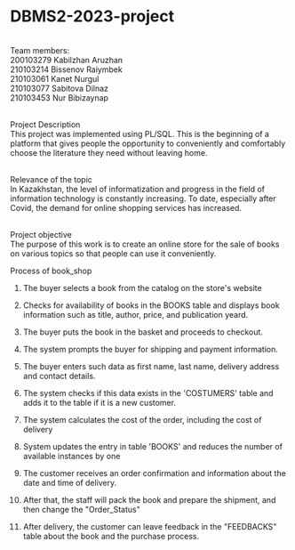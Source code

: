 # DBMS2-2023-project
<br>Team members:
<br>200103279 Kabilzhan Aruzhan
<br>210103214 Bissenov Raiymbek
<br>210103061 Kanet Nurgul
<br>210103077 Sabitova Dilnaz
<br>210103453 Nur Bibizaynap


<br>Project Description
<br>This project was implemented using PL/SQL. This is the beginning of a platform that gives people the opportunity to conveniently and comfortably choose the literature they need without leaving home.

<br>Relevance of the topic
<br>In Kazakhstan, the level of informatization and progress in the field of information technology is constantly increasing. To date, especially after Covid, the demand for online shopping services has increased.

<br>Project objective
<br>The purpose of this work is to create an online store for the sale of books on various topics so that people can use it conveniently.


Process of book_shop 

1. The buyer selects a book from the catalog on the store's website

2. Checks for availability of books in the BOOKS table and displays book information such as title, author, price, and publication yeard. 

3. The buyer puts the book in the basket and proceeds to checkout.

4. The system prompts the buyer for shipping and payment information. 

5. The buyer enters such data as first name, last name, delivery address and contact details.

6. The system checks if this data exists in the 'COSTUMERS' table and adds it to the table if it is a new customer. 

7. The system calculates the cost of the order, including the cost of delivery

8. System updates the entry in table 'BOOKS' and reduces the number of available instances by one 

9. The customer receives an order confirmation and information about the date and time of delivery. 

10. After that, the staff will pack the book and prepare the shipment, and then change the "Order_Status"

11. After delivery, the customer can leave feedback in the "FEEDBACKS" table about the book and the purchase process.
